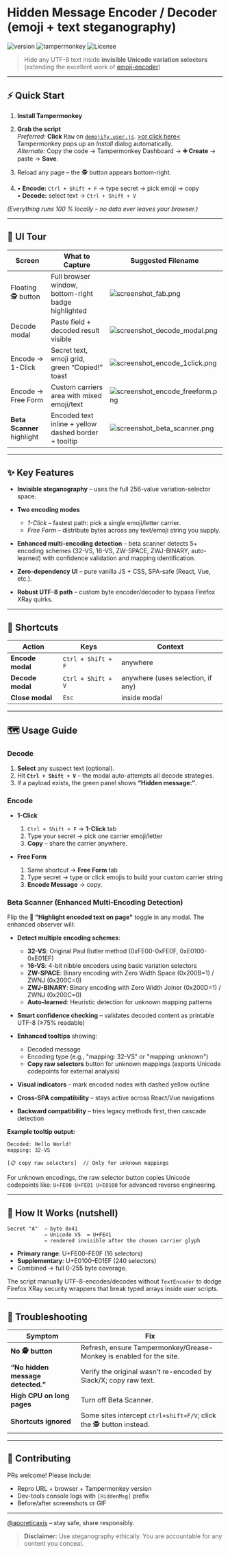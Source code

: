 # Hidden Message Encoder / Decoder (emoji + text steganography)

![version](https://img.shields.io/badge/version-2025--06--07.11-blue)
![tampermonkey](https://img.shields.io/badge/Userscript-Tampermonkey-orange)
![License](https://img.shields.io/badge/license-MIT-green)

> Hide any UTF-8 text inside **invisible Unicode variation selectors**  (extending the excellent work of [emoji-encoder](https://github.com/paulgb/emoji-encoder))
---

## ⚡ Quick Start

1. **Install Tampermonkey**

3. **Grab the script**  
   *Preferred:* **Click** <kbd>Raw</kbd> on [`demojify.user.js`](./demojify.user.js).
   [>or click here<](https://raw.githubusercontent.com/aporeticaxis/demojify/main/demojify.user.js)
   Tampermonkey pops up an *Install* dialog automatically.  
   *Alternate:* Copy the code → Tampermonkey Dashboard → **➕ Create** → paste → **Save**.

5. Reload any page – the 🕵️ button appears bottom-right.

6. • **Encode:** `Ctrl + Shift + F` → type secret → pick emoji → copy  
   • **Decode:** select text → `Ctrl + Shift + V`

*(Everything runs 100 % locally – no data ever leaves your browser.)*

---

## 📸 UI Tour

| Screen | What to Capture | Suggested Filename |
| ------ | --------------- | ------------------ |
| Floating 🕵️ button | Full browser window, bottom-right badge highlighted | ![screenshot_fab.png](https://private-user-images.githubusercontent.com/123844654/452700135-908ba736-05b5-446a-8b50-6478711a11b7.png?jwt=eyJhbGciOiJIUzI1NiIsInR5cCI6IkpXVCJ9.eyJpc3MiOiJnaXRodWIuY29tIiwiYXVkIjoicmF3LmdpdGh1YnVzZXJjb250ZW50LmNvbSIsImtleSI6ImtleTUiLCJleHAiOjE3NDkzNTEwMDgsIm5iZiI6MTc0OTM1MDcwOCwicGF0aCI6Ii8xMjM4NDQ2NTQvNDUyNzAwMTM1LTkwOGJhNzM2LTA1YjUtNDQ2YS04YjUwLTY0Nzg3MTFhMTFiNy5wbmc_WC1BbXotQWxnb3JpdGhtPUFXUzQtSE1BQy1TSEEyNTYmWC1BbXotQ3JlZGVudGlhbD1BS0lBVkNPRFlMU0E1M1BRSzRaQSUyRjIwMjUwNjA4JTJGdXMtZWFzdC0xJTJGczMlMkZhd3M0X3JlcXVlc3QmWC1BbXotRGF0ZT0yMDI1MDYwOFQwMjQ1MDhaJlgtQW16LUV4cGlyZXM9MzAwJlgtQW16LVNpZ25hdHVyZT02OTIxN2VlMGMwNDRkNTc0YjkyZGIxYzllNWIzNjc3YjEyNGM5MDA1MTYxMjE4NDUyNTQ4YmI0NTFlNjY4MjUzJlgtQW16LVNpZ25lZEhlYWRlcnM9aG9zdCJ9.kRVMYLDjERJEgpxPmbZIkaoRqyJGOKaBLtGyFHW5_Lc) |
| Decode modal | Paste field + decoded result visible | ![screenshot_decode_modal.png](https://private-user-images.githubusercontent.com/123844654/452700140-0dc64eef-c251-4ea0-ab48-16918e141f1a.png?jwt=eyJhbGciOiJIUzI1NiIsInR5cCI6IkpXVCJ9.eyJpc3MiOiJnaXRodWIuY29tIiwiYXVkIjoicmF3LmdpdGh1YnVzZXJjb250ZW50LmNvbSIsImtleSI6ImtleTUiLCJleHAiOjE3NDkzNTEwMDgsIm5iZiI6MTc0OTM1MDcwOCwicGF0aCI6Ii8xMjM4NDQ2NTQvNDUyNzAwMTQwLTBkYzY0ZWVmLWMyNTEtNGVhMC1hYjQ4LTE2OTE4ZTE0MWYxYS5wbmc_WC1BbXotQWxnb3JpdGhtPUFXUzQtSE1BQy1TSEEyNTYmWC1BbXotQ3JlZGVudGlhbD1BS0lBVkNPRFlMU0E1M1BRSzRaQSUyRjIwMjUwNjA4JTJGdXMtZWFzdC0xJTJGczMlMkZhd3M0X3JlcXVlc3QmWC1BbXotRGF0ZT0yMDI1MDYwOFQwMjQ1MDhaJlgtQW16LUV4cGlyZXM9MzAwJlgtQW16LVNpZ25hdHVyZT0xNTliZjNhZjA3YmNmMjFiZTQyZjczNGZkNjQ0ZWRlNzQ5OGQxNmM3ODQ4YmQ5OTk5NjBkOTFhMWNhMTc1ZTM1JlgtQW16LVNpZ25lZEhlYWRlcnM9aG9zdCJ9.XSIgR7l7josZ41WnJiG0VpJs0Zwn-OWWdyARvj_LLYQ) |
| Encode → 1-Click | Secret text, emoji grid, green “Copied!” toast | ![screenshot_encode_1click.png](https://private-user-images.githubusercontent.com/123844654/452700136-0560167a-ede2-4294-b490-5ef299c24b30.png?jwt=eyJhbGciOiJIUzI1NiIsInR5cCI6IkpXVCJ9.eyJpc3MiOiJnaXRodWIuY29tIiwiYXVkIjoicmF3LmdpdGh1YnVzZXJjb250ZW50LmNvbSIsImtleSI6ImtleTUiLCJleHAiOjE3NDkzNTEwMDgsIm5iZiI6MTc0OTM1MDcwOCwicGF0aCI6Ii8xMjM4NDQ2NTQvNDUyNzAwMTM2LTA1NjAxNjdhLWVkZTItNDI5NC1iNDkwLTVlZjI5OWMyNGIzMC5wbmc_WC1BbXotQWxnb3JpdGhtPUFXUzQtSE1BQy1TSEEyNTYmWC1BbXotQ3JlZGVudGlhbD1BS0lBVkNPRFlMU0E1M1BRSzRaQSUyRjIwMjUwNjA4JTJGdXMtZWFzdC0xJTJGczMlMkZhd3M0X3JlcXVlc3QmWC1BbXotRGF0ZT0yMDI1MDYwOFQwMjQ1MDhaJlgtQW16LUV4cGlyZXM9MzAwJlgtQW16LVNpZ25hdHVyZT0zMGRkODExOWExOTc2MzMzZjliNjk4Yzc1YTk0YWEzMDZkOTA4ZWIyMTliN2U2MzU3YTNhODRjMDYyNmM4NjA4JlgtQW16LVNpZ25lZEhlYWRlcnM9aG9zdCJ9.-nqVfRZJPd_O5hgUG9u6mUaKl-8ol80WEnY4lKORmT0) |
| Encode → Free Form | Custom carriers area with mixed emoji/text | ![screenshot_encode_freeform.png](https://private-user-images.githubusercontent.com/123844654/452700138-97b18afa-d63d-4232-adb5-f1d34ee51577.png?jwt=eyJhbGciOiJIUzI1NiIsInR5cCI6IkpXVCJ9.eyJpc3MiOiJnaXRodWIuY29tIiwiYXVkIjoicmF3LmdpdGh1YnVzZXJjb250ZW50LmNvbSIsImtleSI6ImtleTUiLCJleHAiOjE3NDkzNTEwMDgsIm5iZiI6MTc0OTM1MDcwOCwicGF0aCI6Ii8xMjM4NDQ2NTQvNDUyNzAwMTM4LTk3YjE4YWZhLWQ2M2QtNDIzMi1hZGI1LWYxZDM0ZWU1MTU3Ny5wbmc_WC1BbXotQWxnb3JpdGhtPUFXUzQtSE1BQy1TSEEyNTYmWC1BbXotQ3JlZGVudGlhbD1BS0lBVkNPRFlMU0E1M1BRSzRaQSUyRjIwMjUwNjA4JTJGdXMtZWFzdC0xJTJGczMlMkZhd3M0X3JlcXVlc3QmWC1BbXotRGF0ZT0yMDI1MDYwOFQwMjQ1MDhaJlgtQW16LUV4cGlyZXM9MzAwJlgtQW16LVNpZ25hdHVyZT0yZGE2ZjEyMDBlZWIyZDI1NTQyMjhmMTQ1OTI0MzdjMzExMmNhMGM1MzNjNjJjOTliYjlmODMzYWNlNGE4MTM1JlgtQW16LVNpZ25lZEhlYWRlcnM9aG9zdCJ9.jB-_k-CL2WglyTrDKrplm4aI_JPZ1CI6X-8dLbw-b54) |
| **Beta Scanner** highlight | Encoded text inline + yellow dashed border + tooltip | ![screenshot_beta_scanner.png](https://private-user-images.githubusercontent.com/123844654/452700139-f53d90db-70b5-4c16-a984-428485e7e0fc.png?jwt=eyJhbGciOiJIUzI1NiIsInR5cCI6IkpXVCJ9.eyJpc3MiOiJnaXRodWIuY29tIiwiYXVkIjoicmF3LmdpdGh1YnVzZXJjb250ZW50LmNvbSIsImtleSI6ImtleTUiLCJleHAiOjE3NDkzNTEwMDgsIm5iZiI6MTc0OTM1MDcwOCwicGF0aCI6Ii8xMjM4NDQ2NTQvNDUyNzAwMTM5LWY1M2Q5MGRiLTcwYjUtNGMxNi1hOTg0LTQyODQ4NWU3ZTBmYy5wbmc_WC1BbXotQWxnb3JpdGhtPUFXUzQtSE1BQy1TSEEyNTYmWC1BbXotQ3JlZGVudGlhbD1BS0lBVkNPRFlMU0E1M1BRSzRaQSUyRjIwMjUwNjA4JTJGdXMtZWFzdC0xJTJGczMlMkZhd3M0X3JlcXVlc3QmWC1BbXotRGF0ZT0yMDI1MDYwOFQwMjQ1MDhaJlgtQW16LUV4cGlyZXM9MzAwJlgtQW16LVNpZ25hdHVyZT1iY2E3MDhhMzc5ZTgxMmU4MTg5NGRhNmUxOTQ0N2EzNjI1YmJhOTM2NzA0NzIxNzQyZjBkYzMwOWY2ZGI3YWIyJlgtQW16LVNpZ25lZEhlYWRlcnM9aG9zdCJ9.z3xmt5R-11Xe-sIgUxCmZIZ2HObSL2gvWv6dcqNr0dQ)|

---

## ✨ Key Features

* **Invisible steganography** – uses the full 256-value variation-selector space.
* **Two encoding modes**

  * *1-Click* – fastest path: pick a single emoji/letter carrier.
  * *Free Form* – distribute bytes across any text/emoji string you supply.
* **Enhanced multi-encoding detection** – beta scanner detects 5+ encoding schemes (32-VS, 16-VS, ZW-SPACE, ZWJ-BINARY, auto-learned) with confidence validation and mapping identification.
* **Zero-dependency UI** – pure vanilla JS + CSS, SPA-safe (React, Vue, etc.).
* **Robust UTF-8 path** – custom byte encoder/decoder to bypass Firefox XRay quirks.

---

## 🔑 Shortcuts

| Action           | Keys                      | Context                           |
| ---------------- | ------------------------- | --------------------------------- |
| **Encode modal** | `Ctrl + Shift + F`        | anywhere                          |
| **Decode modal** | `Ctrl + Shift + V`        | anywhere (uses selection, if any) |
| **Close modal**  | `Esc`                     | inside modal                      |

---


## 🗺 Usage Guide

### Decode

1. **Select** any suspect text (optional).
2. Hit **`Ctrl + Shift + V`** – the modal auto-attempts all decode strategies.
3. If a payload exists, the green panel shows **“Hidden message:”**.

### Encode

* **1-Click**

  1. `Ctrl + Shift + F` → **1-Click** tab
  2. Type your secret → pick one carrier emoji/letter
  3. **Copy** – share the carrier anywhere.

* **Free Form**

  1. Same shortcut → **Free Form** tab
  2. Type secret → type or click emojis to build your custom carrier string
  3. **Encode Message** → copy.

### Beta Scanner (Enhanced Multi-Encoding Detection)

Flip the **🧪 "Highlight encoded text on page"** toggle in any modal.
The enhanced observer will:

* **Detect multiple encoding schemes**:
  - **32-VS**: Original Paul Butler method (0xFE00-0xFE0F, 0xE0100-0xE01EF)
  - **16-VS**: 4-bit nibble encoders using basic variation selectors
  - **ZW-SPACE**: Binary encoding with Zero Width Space (0x200B=1) / ZWNJ (0x200C=0)
  - **ZWJ-BINARY**: Binary encoding with Zero Width Joiner (0x200D=1) / ZWNJ (0x200C=0)
  - **Auto-learned**: Heuristic detection for unknown mapping patterns

* **Smart confidence checking** – validates decoded content as printable UTF-8 (≥75% readable)
* **Enhanced tooltips** showing:
  - Decoded message
  - Encoding type (e.g., "mapping: 32-VS" or "mapping: unknown")
  - **Copy raw selectors** button for unknown mappings (exports Unicode codepoints for external analysis)

* **Visual indicators** – mark encoded nodes with dashed yellow outline
* **Cross-SPA compatibility** – stays active across React/Vue navigations
* **Backward compatibility** – tries legacy methods first, then cascade detection

**Example tooltip output:**
```
Decoded: Hello World!
mapping: 32-VS

[📋 copy raw selectors]  // Only for unknown mappings
```

For unknown encodings, the raw selector button copies Unicode codepoints like:
`U+FE00 U+FE01 U+E0100` for advanced reverse engineering.

---

## 🧐 How It Works (nutshell)

```text
Secret "A"  → byte 0x41
            → Unicode VS  = U+FE41
            → rendered invisible after the chosen carrier glyph
```

* **Primary range**: U+FE00–FE0F (16 selectors)
* **Supplementary**: U+E0100–E01EF (240 selectors)
* Combined → full 0-255 byte coverage.

The script manually UTF-8-encodes/decodes without `TextEncoder` to dodge
Firefox XRay security wrappers that break typed arrays inside user scripts.

---

## 🐞 Troubleshooting

| Symptom                           | Fix                                                                    |
| --------------------------------- | ---------------------------------------------------------------------- |
| **No 🕵️ button**                 | Refresh, ensure Tampermonkey/Grease-Monkey is enabled for the site.    |
| **“No hidden message detected.”** | Verify the original wasn’t re-encoded by Slack/X; copy raw text. |
| **High CPU on long pages**        | Turn off Beta Scanner.                                                 |
| **Shortcuts ignored**             | Some sites intercept `ctrl+shift+F/V`; click the 🕵️ button instead.   |

---

## 🤝 Contributing

PRs welcome! Please include:

* Repro URL + browser + Tampermonkey version
* Dev-tools console logs with `[HiddenMsg]` prefix
* Before/after screenshots or GIF

---
[@aporeticaxis](https://x.com/aporeticaxis) – stay safe, share responsibly.

> **Disclaimer:** Use steganography ethically. You are accountable for any content you conceal.
